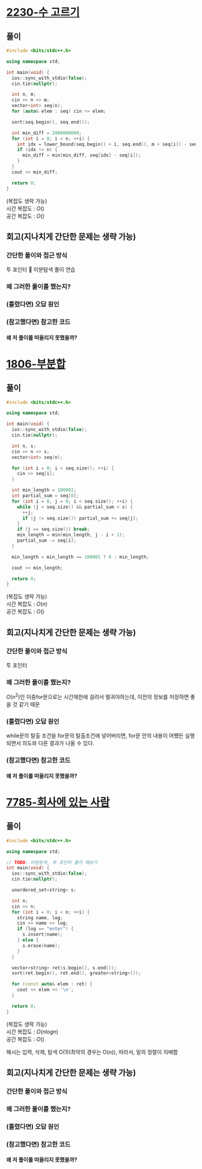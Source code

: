 # [2230-수 고르기](https://www.acmicpc.net/problem/2230)

## 풀이

```cpp
#include <bits/stdc++.h>

using namespace std;

int main(void) {
  ios::sync_with_stdio(false);
  cin.tie(nullptr);

  int n, m;
  cin >> n >> m;
  vector<int> seq(n);
  for (auto& elem : seq) cin >> elem;

  sort(seq.begin(), seq.end());

  int min_diff = 2000000000;
  for (int i = 0; i < n; ++i) {
    int idx = lower_bound(seq.begin() + i, seq.end(), m + seq[i]) - seq.begin();
    if (idx != n) {
      min_diff = min(min_diff, seq[idx] - seq[i]);
    }
  }
  cout << min_diff;

  return 0;
}
```

(복잡도 생략 가능)  
시간 복잡도 : $O()$  
공간 복잡도 : $O()$   



## 회고(지나치게 간단한 문제는 생략 가능)

### 간단한 풀이와 접근 방식

투 포인터 🔄 이분탐색 풀이 연습

### 왜 그러한 풀이를 했는지?



### (틀렸다면) 오답 원인



### (참고했다면) 참고한 코드


#### 왜 저 풀이를 떠올리지 못했을까?


# [1806-부분합](https://www.acmicpc.net/problem/1806)

## 풀이

```cpp
#include <bits/stdc++.h>

using namespace std;

int main(void) {
  ios::sync_with_stdio(false);
  cin.tie(nullptr);

  int n, s;
  cin >> n >> s;
  vector<int> seq(n);

  for (int i = 0; i < seq.size(); ++i) {
    cin >> seq[i];
  }

  int min_length = 100001;
  int partial_sum = seq[0];
  for (int i = 0, j = 0; i < seq.size(); ++i) {
    while (j < seq.size() && partial_sum < s) {
      ++j;
      if (j != seq.size()) partial_sum += seq[j];
    }
    if (j == seq.size()) break;
    min_length = min(min_length, j - i + 1);
    partial_sum -= seq[i];
  }

  min_length = min_length == 100001 ? 0 : min_length;

  cout << min_length;

  return 0;
}
```

(복잡도 생략 가능)  
시간 복잡도 : $O(n)$  
공간 복잡도 : $O()$   



## 회고(지나치게 간단한 문제는 생략 가능)

### 간단한 풀이와 접근 방식

투 포인터

### 왜 그러한 풀이를 했는지?

$O(n^2)$인 이중for문으로는 시간제한에 걸려서 떨궈야하는데, 이전의 정보를 저장하면 좋을 것 같기 때문

### (틀렸다면) 오답 원인

while문의 탈출 조건을 for문의 탈출조건에 넣어버리면, for문 안의 내용이 어쨌든 실행되면서 의도와 다른 결과가 나올 수 있다.

### (참고했다면) 참고한 코드

#### 왜 저 풀이를 떠올리지 못했을까?

# [7785-회사에 있는 사람](https://www.acmicpc.net/problem/7785)

## 풀이

```cpp
#include <bits/stdc++.h>

using namespace std;

// TODO: 이분탐색, 투 포인터 풀이 해보기
int main(void) {
  ios::sync_with_stdio(false);
  cin.tie(nullptr);

  unordered_set<string> s;

  int n;
  cin >> n;
  for (int i = 0; i < n; ++i) {
    string name, log;
    cin >> name >> log;
    if (log == "enter") {
      s.insert(name);
    } else {
      s.erase(name);
    }
  }

  vector<string> ret(s.begin(), s.end());
  sort(ret.begin(), ret.end(), greater<string>());

  for (const auto& elem : ret) {
    cout << elem << '\n';
  }

  return 0;
}
```

(복잡도 생략 가능)  
시간 복잡도 : $O(nlogn)$  
공간 복잡도 : $O()$   

해시는 입력, 삭제, 탐색 O(1)(최악의 경우는 O(n)), 따라서, 밑의 정렬이 지배함

## 회고(지나치게 간단한 문제는 생략 가능)

### 간단한 풀이와 접근 방식



### 왜 그러한 풀이를 했는지?



### (틀렸다면) 오답 원인



### (참고했다면) 참고한 코드


#### 왜 저 풀이를 떠올리지 못했을까?

